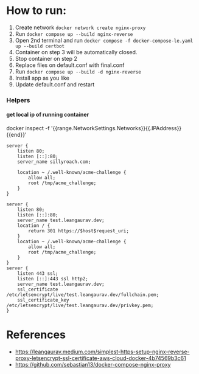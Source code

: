 # How to run:

1. Create network ```docker network create nginx-proxy```
2. Run ``` docker compose up --build nginx-reverse ```
3. Open 2nd terminal and run ```docker compose -f docker-compose-le.yaml up --build certbot```
4. Container on step 3 will be automatically closed.
5. Stop container on step 2
6. Replace files on default.conf with final.conf
7. Run ```docker compose up --build -d nginx-reverse```
8. Install app as you like
9. Update default.conf and restart 

### Helpers
#### get local ip of running container
docker inspect -f '{{range.NetworkSettings.Networks}}{{.IPAddress}}{{end}}' <container-name>

```
server {
    listen 80;
    listen [::]:80;
    server_name sillyroach.com;
    
    location ~ /.well-known/acme-challenge {
        allow all;
        root /tmp/acme_challenge;
    }
}
```

```
server {
    listen 80;
    listen [::]:80;
    server_name test.leangaurav.dev;
    location / {
        return 301 https://$host$request_uri;
    }
    location ~ /.well-known/acme-challenge {
        allow all;
        root /tmp/acme_challenge;
    }
}
server {
    listen 443 ssl;
    listen [::]:443 ssl http2;
    server_name test.leangaurav.dev;
    ssl_certificate /etc/letsencrypt/live/test.leangaurav.dev/fullchain.pem;
    ssl_certificate_key /etc/letsencrypt/live/test.leangaurav.dev/privkey.pem;
}
```







# References
- https://leangaurav.medium.com/simplest-https-setup-nginx-reverse-proxy-letsencrypt-ssl-certificate-aws-cloud-docker-4b74569b3c61
- https://github.com/sebastian13/docker-compose-nginx-proxy
